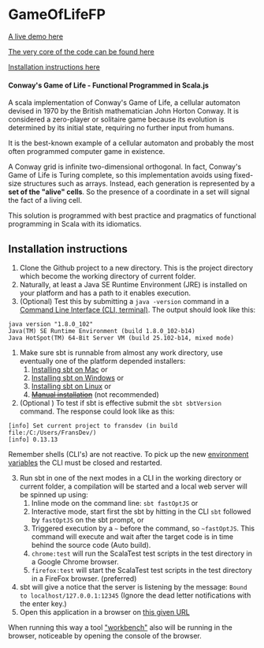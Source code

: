 GameOfLifeFP
============
[A live demo here](https://job-done.github.io/Sjs-HTML5Canvas-GameOfLife/public/views/index.html)

[The very core of the code can be found here](https://github.com/Job-done/Sjs-HTML5Canvas-GameOfLife/blob/master/src/main/scala-2.12/nl/amsscala/sjsgameoflive/LivingWorld.scala#L42-L76)

[Installation instructions here](#installation-instructions)

#### Conway's Game of Life - Functional Programmed in Scala.js

A scala implementation of Conway's Game of Life, a cellular automaton devised in 1970 by the British mathematician John Horton Conway. It is considered a zero-player or solitaire game because its evolution is determined by its initial state, requiring no further input from humans.

It is the best-known example of a cellular automaton and probably the most often programmed computer game in existence.

A Conway grid is infinite two-dimensional orthogonal. In fact, Conway's Game of Life is Turing complete, so this implementation avoids using fixed-size structures such as arrays. Instead, each generation is represented by a __set of the "alive" cells__. So the presence of a coordinate in a set will signal the fact of a living cell.

This solution is programmed with best practice and pragmatics of functional programming in Scala with its idiomatics.

## Installation instructions
1. Clone the Github project to a new directory. This is the project directory which become the working directory of current folder.
1. Naturally, at least a Java SE Runtime Environment (JRE) is installed on your platform and has a path to it enables execution.
1. (Optional) Test this by submitting a `java -version` command in a [Command Line Interface (CLI, terminal)](https://en.wikipedia.org/wiki/Command-line_interface). The output should look like this:
```
java version "1.8.0_102"
Java(TM) SE Runtime Environment (build 1.8.0_102-b14)
Java HotSpot(TM) 64-Bit Server VM (build 25.102-b14, mixed mode)
```
1. Make sure sbt is runnable from almost any work directory, use eventually one of the platform depended installers:
    1. [Installing sbt on Mac](http://www.scala-sbt.org/release/docs/Installing-sbt-on-Mac.html) or
    1. [Installing sbt on Windows](http://www.scala-sbt.org/release/docs/Installing-sbt-on-Windows.html) or
    1. [Installing sbt on Linux](http://www.scala-sbt.org/release/docs/Installing-sbt-on-Linux.html) or
    1. ~~[Manual installation](http://www.scala-sbt.org/release/docs/Manual-Installation.html)~~ (not recommended)
1. (Optional ) To test if sbt is effective submit the `sbt sbtVersion` command. The response could look like as this:
```
[info] Set current project to fransdev (in build file:/C:/Users/FransDev/)
[info] 0.13.13
```
Remember shells (CLI's) are not reactive. To pick up the new [environment variables](https://en.wikipedia.org/wiki/Environment_variable) the CLI must be closed and restarted.

3. Run sbt in one of the next modes in a CLI in the working directory or current folder, a compilation will be started and a local web server will be spinned up using:
    1. Inline mode on the command line: `sbt fastOptJS` or
    1. Interactive mode, start first the sbt by hitting in the CLI `sbt` followed by `fastOptJS` on the sbt prompt, or
    1. Triggered execution by a `~` before the command, so `~fastOptJS`. This command will execute and wait after the target code is in time behind the source code (Auto build).
    1. `chrome:test` will run the ScalaTest test scripts in the test directory in a Google Chrome browser.
    1. `firefox:test` will start the ScalaTest test scripts in the test directory in a FireFox browser. (preferred)
1.  sbt will give a notice that the server is listening by the message: `Bound to localhost/127.0.0.1:12345`
    (Ignore the dead letter notifications with the enter key.)
1. Open this application in a browser on [this given URL](http://localhost:12345/target/scala-2.12/classes/index-dev.html)

When running this way a tool ["workbench"](https://github.com/lihaoyi/workbench) also will be running in the browser, noticeable by opening the console of the browser.
